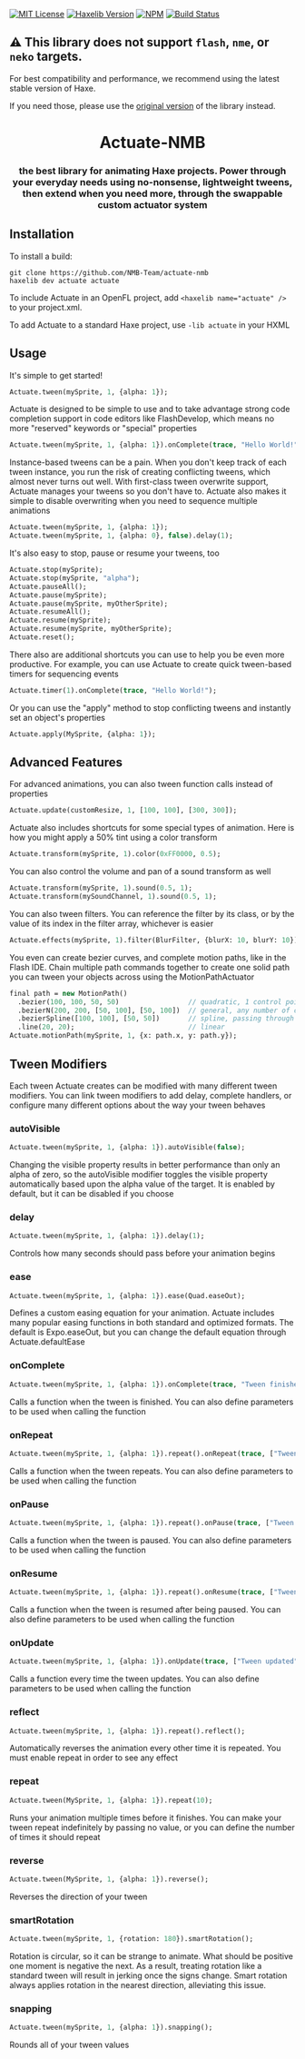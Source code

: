 [![MIT License](https://img.shields.io/badge/license-MIT-blue.svg?style=flat)](LICENSE.md) [![Haxelib Version](https://img.shields.io/github/tag/openfl/actuate.svg?style=flat&label=haxelib)](http://lib.haxe.org/p/actuate) [![NPM](https://img.shields.io/npm/v/actuate.svg?style=flat)](http://npmjs.com/package/actuate) [![Build Status](https://img.shields.io/github/actions/workflow/status/openfl/actuate/main.yml?branch=master)](https://github.com/openfl/actuate/actions)

## ⚠️ This library does not support `flash`, `nme`, or `neko` targets.

For best compatibility and performance, we recommend using the latest stable version of Haxe.

If you need those, please use the [original version](https://github.com/openfl/actuate) of the library instead.
#

<div align="center">

# Actuate-NMB

### the best library for animating Haxe projects. Power through your everyday needs using no-nonsense, lightweight tweens, then extend when you need more, through the swappable custom actuator system

</div>

## Installation

To install a build:
	
	git clone https://github.com/NMB-Team/actuate-nmb
	haxelib dev actuate actuate

To include Actuate in an OpenFL project, add `<haxelib name="actuate" />` to your project.xml.

To add Actuate to a standard Haxe project, use `-lib actuate` in your HXML


## Usage


It's simple to get started!

```haxe
Actuate.tween(mySprite, 1, {alpha: 1});
```

Actuate is designed to be simple to use and to take advantage strong code completion support in code editors like FlashDevelop, which means no more "reserved" keywords or "special" properties

```haxe
Actuate.tween(mySprite, 1, {alpha: 1}).onComplete(trace, "Hello World!");
```

Instance-based tweens can be a pain. When you don't keep track of each tween instance, you run the risk of creating conflicting tweens, which almost never turns out well. With first-class tween overwrite support, Actuate manages your tweens so you don't have to. Actuate also makes it simple to disable overwriting when you need to sequence multiple animations

```haxe
Actuate.tween(mySprite, 1, {alpha: 1});
Actuate.tween(mySprite, 1, {alpha: 0}, false).delay(1);
```

It's also easy to stop, pause or resume your tweens, too

```haxe
Actuate.stop(mySprite);
Actuate.stop(mySprite, "alpha");
Actuate.pauseAll();
Actuate.pause(mySprite);
Actuate.pause(mySprite, myOtherSprite);
Actuate.resumeAll();
Actuate.resume(mySprite);
Actuate.resume(mySprite, myOtherSprite);
Actuate.reset();
```

There also are additional shortcuts you can use to help you be even more productive. For example, you can use Actuate to create quick tween-based timers for sequencing events

```haxe
Actuate.timer(1).onComplete(trace, "Hello World!");
```

Or you can use the "apply" method to stop conflicting tweens and instantly set an object's properties

```haxe
Actuate.apply(MySprite, {alpha: 1});
```

## Advanced Features

For advanced animations, you can also tween function calls instead of properties

```haxe
Actuate.update(customResize, 1, [100, 100], [300, 300]);
```

Actuate also includes shortcuts for some special types of animation. Here is how you might apply a 50% tint using a color transform

```haxe
Actuate.transform(mySprite, 1).color(0xFF0000, 0.5);
```

You can also control the volume and pan of a sound transform as well

```haxe
Actuate.transform(mySprite, 1).sound(0.5, 1);
Actuate.transform(mySoundChannel, 1).sound(0.5, 1);
```

You can also tween filters. You can reference the filter by its class, or by the value of its index in the filter array, whichever is easier

```haxe
Actuate.effects(mySprite, 1).filter(BlurFilter, {blurX: 10, blurY: 10});
```

You even can create bezier curves, and complete motion paths, like in the Flash IDE. Chain multiple path commands together to create one solid path you can tween your objects across using the MotionPathActuator

```haxe
final path = new MotionPath()
  .bezier(100, 100, 50, 50)                 // quadratic, 1 control point
  .bezierN(200, 200, [50, 100], [50, 100])  // general, any number of control points
  .bezierSpline([100, 100], [50, 50])       // spline, passing through the given points
  .line(20, 20);                            // linear
Actuate.motionPath(mySprite, 1, {x: path.x, y: path.y});
```

## Tween Modifiers

Each tween Actuate creates can be modified with many different tween modifiers. You can link tween modifiers to add delay, complete handlers, or configure many different options about the way your tween behaves

### autoVisible

```haxe
Actuate.tween(mySprite, 1, {alpha: 1}).autoVisible(false);
```

Changing the visible property results in better performance than only an alpha of zero, so the autoVisible modifier toggles the visible property automatically based upon the alpha value of the target. It is enabled by default, but it can be disabled if you choose

### delay

```haxe
Actuate.tween(mySprite, 1, {alpha: 1}).delay(1);
```

Controls how many seconds should pass before your animation begins

### ease

```haxe
Actuate.tween(mySprite, 1, {alpha: 1}).ease(Quad.easeOut);
```

Defines a custom easing equation for your animation. Actuate includes many popular easing functions in both standard and optimized formats. The default is Expo.easeOut, but you can change the default equation through Actuate.defaultEase

### onComplete

```haxe
Actuate.tween(mySprite, 1, {alpha: 1}).onComplete(trace, "Tween finished");
```

Calls a function when the tween is finished. You can also define parameters to be used when calling the function

### onRepeat

```haxe
Actuate.tween(mySprite, 1, {alpha: 1}).repeat().onRepeat(trace, ["Tween finished"]);
```

Calls a function when the tween repeats. You can also define parameters to be used when calling the function

### onPause

```haxe
Actuate.tween(mySprite, 1, {alpha: 1}).repeat().onPause(trace, ["Tween paused"]);
```

Calls a function when the tween is paused. You can also define parameters to be used when calling the function

### onResume

```haxe
Actuate.tween(mySprite, 1, {alpha: 1}).repeat().onResume(trace, ["Tween resumed"]);
```

Calls a function when the tween is resumed after being paused. You can also define parameters to be used when calling the function

### onUpdate

```haxe
Actuate.tween(mySprite, 1, {alpha: 1}).onUpdate(trace, ["Tween updated"]);
```

Calls a function every time the tween updates. You can also define parameters to be used when calling the function

### reflect

```haxe
Actuate.tween(mySprite, 1, {alpha: 1}).repeat().reflect();
```

Automatically reverses the animation every other time it is repeated. You must enable repeat in order to see any effect

### repeat

```haxe
Actuate.tween(MySprite, 1, {alpha: 1}).repeat(10);
```

Runs your animation multiple times before it finishes. You can make your tween repeat indefinitely by passing no value, or you can define the number of times it should repeat

### reverse

```haxe
Actuate.tween(MySprite, 1, {alpha: 1}).reverse();
```

Reverses the direction of your tween

### smartRotation

```haxe
Actuate.tween(mySprite, 1, {rotation: 180}).smartRotation();
```

Rotation is circular, so it can be strange to animate. What should be positive one moment is negative the next. As a result, treating rotation like a standard tween will result in jerking once the signs change. Smart rotation always applies rotation in the nearest direction, alleviating this issue.

### snapping

```haxe
Actuate.tween(mySprite, 1, {alpha: 1}).snapping();
```

Rounds all of your tween values
